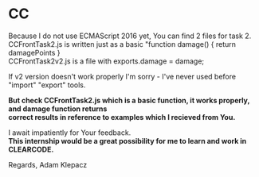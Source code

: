 # CC

Because I do not use ECMAScript 2016 yet, You can find 2 files for task 2. <br>
CCFrontTask2.js  is written just as a basic "function damage() { return damagePoints } <br>
CCFrontTask2v2.js is a file with exports.damage = damage;  <br>

If v2 version doesn't work properly I'm sorry  - I've never used before "import" "export" tools.

<b>But check CCFrontTask2.js which is a basic function, it works properly, and damage function returns <br>
correct results in reference to examples which I recieved from You. </b>

I await impatiently for Your feedback. <br>
<b>This internship would be a great possibility for me to learn and work in CLEARCODE.</b><br>

Regards,
Adam Klepacz
